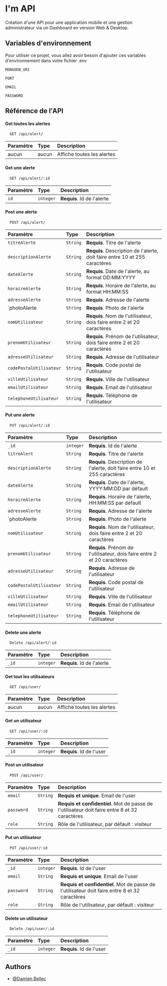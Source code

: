 
# I'm API

Création d'une API pour une application mobile et une gestion administrateur via un Dashboard en version Web & Desktop.


## Variables d'environnement

Pour utiliser ce projet, vous allez avoir besoin d'ajouter ces variables d'environnement dans votre fichier .env

`MONGODB_URI`

`PORT`

`EMAIL`

`PASSWORD`


## Référence de l'API

#### Get toutes les alertes

```http
  GET /api/alert/
```

| Paramètre | Type     | Description                |
| :-------- | :------- | :------------------------- |
| aucun     | aucun    | Affiche toutes les alertes |

#### Get une alerte

```http
  GET /api/alert/:id
```

| Paramètre | Type     | Description                       |
| :-------- | :------- | :-------------------------------- |
| `id`      | `integer`| **Requis**. Id de l'alerte        |

#### Post une alerte

```http
  POST /api/alert/
```

| Paramètre               | Type     | Description                                                                |
| :---------------------- | :------- | :------------------------------------------------------------------------- |
| `titreAlerte`           | `String` | **Requis**. Titre de l'alerte                                              |
| `descriptionAlerte`     | `String` | **Requis**. Description de l'alerte, doit faire entre 10 et 255 caractères |
| `dateAlerte`            | `String` | **Requis**. Date de l'alerte, au format DD:MM:YYYY                         |
| `horaireAlerte`         | `String` | **Requis**. Horaire de l'alerte, au format HH:MM:SS                        |
| `adresseAlerte`         | `String` | **Requis**. Adresse de l'alerte                                            |
| `photoAlerte            | `String` | **Requis**. Photo de l'alerte                                              |
| `nomUtilisateur`        | `String` | **Requis**. Nom de l'utilisateur, dois faire entre 2 et 20 caractères      |
| `prenomUtilisateur`     | `String` | **Requis**. Prénom de l'utilisateur, dois faire entre 2 et 20 caractères   |
| `adresseUtilisateur`    | `String` | **Requis**. Adresse de l'utilisateur                                       |
| `codePostalUtilisateur` | `String` | **Requis**. Code postal de l'utilisateur                                   |
| `villeUtilisateur`      | `String` | **Requis**. Ville de l'utilisateur                                         |
| `emailUtilisateur`      | `String` | **Requis**. Email de l'utilisateur                                         |
| `telephoneUtilisateur`  | `String` | **Requis**. Téléphone de l'utilisateur                                     |

#### Put une alerte

```http
  PUT /api/alert/:id
```

| Paramètre               | Type     | Description                                                                |
| :---------------------- | :------- | :------------------------------------------------------------------------- |
| `_id`                   | `integer`| **Requis**. Id de l'alerte                                                 |
| `titreAlert`            | `String` | **Requis**. Titre de l'alerte                                              |
| `descriptionAlerte`     | `String` | **Requis**. Description de l'alerte, doit faire entre 10 et 255 caractères |
| `dateAlerte`            | `String` | **Requis**. Date de l'alerte, YYYY:MM:DD par défault                       |
| `horaireAlerte`         | `String` | **Requis**. Horaire de l'alerte, HH:MM:SS par défault                      |
| `adresseAlerte`         | `String` | **Requis**. Adresse de l'alerte                                            |
| `photoAlerte            | `String` | **Requis**. Photo de l'alerte                                              |
| `nomUtilisateur`        | `String` | **Requis**. Nom de l'utilisateur, dois faire entre 2 et 20 caractères      |
| `prenomUtilisateur`     | `String` | **Requis**. Prénom de l'utilisateur, dois faire entre 2 et 20 caractères   |
| `adresseUtilisateur`    | `String` | **Requis**. Adresse de l'utilisateur                                       |
| `codePostalUtilisateur` | `String` | **Requis**. Code postal de l'utilisateur                                   |
| `villeUtilisateur`      | `String` | **Requis**. Ville de l'utilisateur                                         |
| `emailUtilisateur`      | `String` | **Requis**. Email de l'utilisateur                                         |
| `telephoneUtilisateur`  | `String` | **Requis**. Téléphone de l'utilisateur                                     |

#### Delete une alerte

```http
  Delete /api/alert/:id
```

| Paramètre               | Type     | Description                                                                |
| :---------------------- | :------- | :------------------------------------------------------------------------- |
| `_id`                   | `integer`| **Requis**. Id de l'alerte                                                 |

#### Get tout les utilisateurs

```http
  GET /api/user/
```

| Paramètre | Type     | Description                |
| :-------- | :------- | :------------------------- |
| aucun     | aucun    | Affiche toutes les alertes |

#### Get un utilisateur

```http
  GET /api/user/:id
```

| Paramètre | Type     | Description                       |
| :-------- | :------- | :-------------------------------- |
| `_id`      | `integer`| **Requis**. Id de l'user          |

#### Post un utilisateur

```http
  POST /api/user/
```

| Paramètre               | Type     | Description                                                                                   |
| :---------------------- | :------- | :-------------------------------------------------------------------------------------------- |
| `email`                 | `String` | **Requis et unique**. Email de l'user                                                         |
| `password`              | `String` | **Requis et confidentiel**. Mot de passe de l'utilisateur doit faire entre 8 et 32 caractères |
| `role`                  | `String` | Rôle de l'utilisateur, par défault : visiteur                                                 |

#### Put un utilisateur

```http
  PUT /api/user/:id
```

| Paramètre               | Type     | Description                                                                                   |
| :---------------------- | :------- | :-------------------------------------------------------------------------------------------- |
| `_id`                    | `integer`| **Requis**. Id de l'user                                                                      |
| `email`                 | `String` | **Requis et unique**. Email de l'user                                                         |
| `password`              | `String` | **Requis et confidentiel**. Mot de passe de l'utilisateur doit faire entre 8 et 32 caractères |
| `role`                  | `String` | Rôle de l'utilisateur, par défault : visiteur                                                 |

#### Delete un utilisateur

```http
  Delete /api/user/:id
```

| Paramètre               | Type     | Description                                                                |
| :---------------------- | :------- | :------------------------------------------------------------------------- |
| `_id`                   | `integer`| **Requis**. Id de l'user                                                 |


## Authors

- [@Damien Bellec](https://github.com/damien-simplon)

